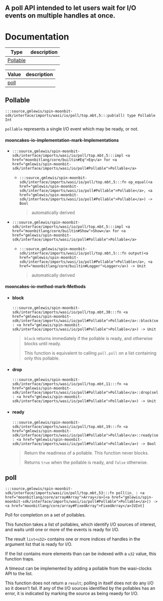 A poll API intended to let users wait for I/O events on multiple handles
at once.
---
# Documentation
|Type|description|
|---|---|
|[Pollable](#Pollable)||

|Value|description|
|---|---|
|[poll](#poll)||

## Pollable

```moonbit
:::source,gmlewis/spin-moonbit-sdk/interface/imports/wasi/io/poll/top.mbt,5:::pub(all) type Pollable Int
```

 `pollable` represents a single I/O event which may be ready, or not.

#### mooncakes-io-implementation-mark-Implementations
- ```moonbit
  :::source,gmlewis/spin-moonbit-sdk/interface/imports/wasi/io/poll/top.mbt,5:::impl <a href="moonbitlang/core/builtin#Eq">Eq</a> for <a href="gmlewis/spin-moonbit-sdk/interface/imports/wasi/io/poll#Pollable">Pollable</a>
  ```
  > 
  * ```moonbit
    :::source,gmlewis/spin-moonbit-sdk/interface/imports/wasi/io/poll/top.mbt,5:::fn op_equal(<a href="gmlewis/spin-moonbit-sdk/interface/imports/wasi/io/poll#Pollable">Pollable</a>, <a href="gmlewis/spin-moonbit-sdk/interface/imports/wasi/io/poll#Pollable">Pollable</a>) -> Bool
    ```
    > automatically derived
- ```moonbit
  :::source,gmlewis/spin-moonbit-sdk/interface/imports/wasi/io/poll/top.mbt,5:::impl <a href="moonbitlang/core/builtin#Show">Show</a> for <a href="gmlewis/spin-moonbit-sdk/interface/imports/wasi/io/poll#Pollable">Pollable</a>
  ```
  > 
  * ```moonbit
    :::source,gmlewis/spin-moonbit-sdk/interface/imports/wasi/io/poll/top.mbt,5:::fn output(<a href="gmlewis/spin-moonbit-sdk/interface/imports/wasi/io/poll#Pollable">Pollable</a>, <a href="moonbitlang/core/builtin#Logger">Logger</a>) -> Unit
    ```
    > automatically derived

#### mooncakes-io-method-mark-Methods
- #### block
  ```moonbit
  :::source,gmlewis/spin-moonbit-sdk/interface/imports/wasi/io/poll/top.mbt,30:::fn <a href="gmlewis/spin-moonbit-sdk/interface/imports/wasi/io/poll#Pollable">Pollable</a>::block(self : <a href="gmlewis/spin-moonbit-sdk/interface/imports/wasi/io/poll#Pollable">Pollable</a>) -> Unit
  ```
  > 
  >  `block` returns immediately if the pollable is ready, and otherwise
  > blocks until ready.
  > 
  >  This function is equivalent to calling `poll.poll` on a list
  > containing only this pollable.
- #### drop
  ```moonbit
  :::source,gmlewis/spin-moonbit-sdk/interface/imports/wasi/io/poll/top.mbt,11:::fn <a href="gmlewis/spin-moonbit-sdk/interface/imports/wasi/io/poll#Pollable">Pollable</a>::drop(self : <a href="gmlewis/spin-moonbit-sdk/interface/imports/wasi/io/poll#Pollable">Pollable</a>) -> Unit
  ```
  > 
- #### ready
  ```moonbit
  :::source,gmlewis/spin-moonbit-sdk/interface/imports/wasi/io/poll/top.mbt,19:::fn <a href="gmlewis/spin-moonbit-sdk/interface/imports/wasi/io/poll#Pollable">Pollable</a>::ready(self : <a href="gmlewis/spin-moonbit-sdk/interface/imports/wasi/io/poll#Pollable">Pollable</a>) -> Bool
  ```
  > 
  >  Return the readiness of a pollable. This function never blocks.
  > 
  >  Returns `true` when the pollable is ready, and `false` otherwise.

## poll

```moonbit
:::source,gmlewis/spin-moonbit-sdk/interface/imports/wasi/io/poll/top.mbt,53:::fn poll(in_ : <a href="moonbitlang/core/array#Array">Array</a>[<a href="gmlewis/spin-moonbit-sdk/interface/imports/wasi/io/poll#Pollable">Pollable</a>]) -> <a href="moonbitlang/core/array#FixedArray">FixedArray</a>[UInt]
```

 Poll for completion on a set of pollables.

 This function takes a list of pollables, which identify I/O sources of
interest, and waits until one or more of the events is ready for I/O.

 The result `list<u32>` contains one or more indices of handles in the
argument list that is ready for I/O.

 If the list contains more elements than can be indexed with a `u32`
value, this function traps.

 A timeout can be implemented by adding a pollable from the
wasi-clocks API to the list.

 This function does not return a `result`; polling in itself does not
do any I/O so it doesn't fail. If any of the I/O sources identified by
the pollables has an error, it is indicated by marking the source as
being reaedy for I/O.
